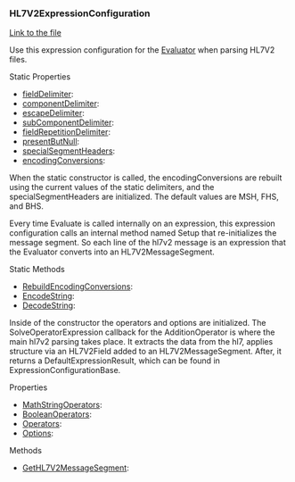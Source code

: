 ### HL7V2ExpressionConfiguration

[Link to the file](/api/ExpressionEvaluatorForDotNet.HL7V2ExpressionConfiguration.html)

Use this expression configuration for the [Evaluator](/api/ExpressionEvaluatorForDotNet.Evaluator.html) when parsing HL7V2 files.

Static Properties

- [fieldDelimiter](/api/ExpressionEvaluatorForDotNet.HL7V2ExpressionConfiguration.html#ExpressionEvaluatorForDotNet_HL7V2ExpressionConfiguration_fieldDelimiter):
- [componentDelimiter]():
- [escapeDelimiter]():
- [subComponentDelimiter]():
- [fieldRepetitionDelimiter]():
- [presentButNull]():
- [specialSegmentHeaders]():
- [encodingConversions]():

When the static constructor is called, the encodingConversions are rebuilt using the current values of the static delimiters, and the specialSegmentHeaders are initialized. The default values are MSH, FHS, and BHS.

Every time Evaluate is called internally on an expression, this expression configuration calls an internal method named Setup that re-initializes the message segment. So each line of the hl7v2 message is an expression that the Evaluator converts into an HL7V2MessageSegment.

Static Methods

- [RebuildEncodingConversions]():
- [EncodeString]():
- [DecodeString]():

Inside of the constructor the operators and options are initialized. The SolveOperatorExpression callback for the AdditionOperator is where the main hl7v2 parsing takes place. It extracts the data from the hl7, applies structure via an HL7V2Field added to an HL7V2MessageSegment. After, it returns a DefaultExpressionResult, which can be found in ExpressionConfigurationBase.

Properties

- [MathStringOperators]():
- [BooleanOperators]():
- [Operators]():
- [Options]():

Methods

- [GetHL7V2MessageSegment]():
